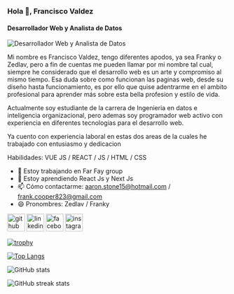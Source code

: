 ### Hola 👋, Francisco Valdez
#### Desarrollador Web y Analista de Datos
![Desarrollador Web y Analista de Datos](https://arturssmirnovs.github.io/github-profile-readme-generator/images/banner.png)

Mi nombre es Francisco Valdez, tengo diferentes apodos, ya sea Franky o Zedlav, pero a fin de cuentas me pueden llamar por mi nombre tal cual, siempre he considerado que el desarrollo web es un arte y compromiso al mismo tiempo. Esa duda sobre como funcionan las paginas web, desde su diseño hasta funcionamiento, es por ello que quise adentrarme en el ambito profesional para aprender más sobre esta bella profesion y estilo de vida.

Actualmente soy estudiante de la carrera de Ingenieria en datos e inteligencia organizacional, pero ademas soy programador web activo con experiencia en diferentes tecnologias para el desarrollo web.

Ya cuento con experiencia laboral en estas dos areas de la cuales he trabajado con entusiasmo y dedicacion


Habilidades: VUE JS / REACT / JS / HTML / CSS

- 🔭 Estoy trabajando en Far Fay group 
- 🌱 Estoy aprendiendo React Js y Next Js 
- 📫 Cómo contactarme: aaron.stone15@hotmail.com / frank.cooper823@gmail.com 
- 😄 Pronombres: Zedlav / Franky 


[<img src='https://cdn.jsdelivr.net/npm/simple-icons@3.0.1/icons/github.svg' alt='github' height='40'>](https://github.com/Zedlav15)  [<img src='https://cdn.jsdelivr.net/npm/simple-icons@3.0.1/icons/linkedin.svg' alt='linkedin' height='40'>](https://www.linkedin.com/in/www.linkedin.com/in/francisco-valdez-zedlav15-8b5776209/)  [<img src='https://cdn.jsdelivr.net/npm/simple-icons@3.0.1/icons/facebook.svg' alt='facebook' height='40'>](https://www.facebook.com/franciscourielv)  [<img src='https://cdn.jsdelivr.net/npm/simple-icons@3.0.1/icons/instagram.svg' alt='instagram' height='40'>](https://www.instagram.com/zedlav.404/)  

[![trophy](https://github-profile-trophy.vercel.app/?username=Zedlav15)](https://github.com/ryo-ma/github-profile-trophy)

[![Top Langs](https://github-readme-stats.vercel.app/api/top-langs/?username=Zedlav15)](https://github.com/anuraghazra/github-readme-stats)

![GitHub stats](https://github-readme-stats.vercel.app/api?username=Zedlav15&show_icons=true&count_private=true)  

![GitHub streak stats](https://streak-stats.demolab.com/?user=Zedlav15)  

